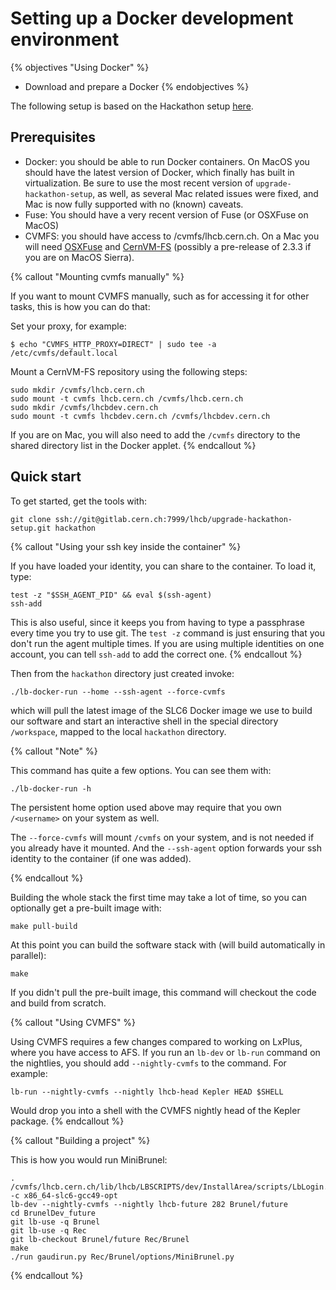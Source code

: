 # Setting up a Docker development environment

{% objectives "Using Docker" %}
* Download and prepare a Docker
{% endobjectives %}


The following setup is based on the Hackathon setup [here](https://gitlab.cern.ch/lhcb/upgrade-hackathon-setup).

## Prerequisites

* Docker: you should be able to run Docker containers. On MacOS you should have the latest version of Docker, which finally has built in virtualization. Be sure to use the most recent version of `upgrade-hackathon-setup`, as well, as several Mac related issues were fixed, and Mac is now fully supported with no (known) caveats.
* Fuse: You should have a very recent version of Fuse (or OSXFuse on MacOS)
* CVMFS: you should have access to /cvmfs/lhcb.cern.ch. On a Mac you will need [OSXFuse](http://osxfuse.github.io/) and [CernVM-FS](http://cernvm.cern.ch/portal/filesystem/cvmfs-2.3) (possibly a pre-release of 2.3.3 if you are on MacOS Sierra).

{% callout "Mounting cvmfs manually" %}

If you want to mount CVMFS manually, such as for accessing it for other tasks, this is how you can do that:

Set your proxy, for example: 

```
$ echo "CVMFS_HTTP_PROXY=DIRECT" | sudo tee -a /etc/cvmfs/default.local
```

Mount a CernVM-FS repository using the following steps:

```
sudo mkdir /cvmfs/lhcb.cern.ch
sudo mount -t cvmfs lhcb.cern.ch /cvmfs/lhcb.cern.ch
sudo mkdir /cvmfs/lhcbdev.cern.ch
sudo mount -t cvmfs lhcbdev.cern.ch /cvmfs/lhcbdev.cern.ch
```

If you are on Mac, you will also need to add the `/cvmfs` directory to the shared directory list in the Docker applet.
{% endcallout %}

## Quick start
To get started, get the tools with:

```
git clone ssh://git@gitlab.cern.ch:7999/lhcb/upgrade-hackathon-setup.git hackathon
```

{% callout "Using your ssh key inside the container" %}

If you have loaded your identity, you can share to the container. To load it, type:

```
test -z "$SSH_AGENT_PID" && eval $(ssh-agent)
ssh-add
```

This is also useful, since it keeps you from having to type a passphrase every time you try to use git. The `test -z` command is just ensuring that you don't run the agent multiple times. If you are using multiple identities on one account, you can tell `ssh-add` to add the correct one.
{% endcallout %}

Then from the `hackathon` directory just created invoke:

```
./lb-docker-run --home --ssh-agent --force-cvmfs
```

which will pull the latest image of the SLC6 Docker image we use to build our
software and start an interactive shell in the special directory `/workspace`,
mapped to the local `hackathon` directory.

{% callout "Note" %}

This command has quite a few options. You can see them with:

```
./lb-docker-run -h
```

The persistent home option used above may require that you own `/<username>` on your system as well.
 
The `--force-cvmfs` will mount `/cvmfs` on your system, and is not needed if you already have it mounted.
And the `--ssh-agent` option forwards your ssh identity to the container (if one was added).

{% endcallout %}


Building the whole stack the first time may take a lot of time, so you can
optionally get a pre-built image with:

```
make pull-build
```

At this point you can build the software stack with (will build automatically
in parallel):

```
make
```

If you didn't pull the pre-built image, this command will checkout the
code and build from scratch.

{% callout "Using CVMFS" %}

Using CVMFS requires a few changes compared to working on LxPlus, where you have access to AFS. If you run an `lb-dev` or `lb-run` command on the nightlies, you should add `--nightly-cvmfs` to the command. For example:

```
lb-run --nightly-cvmfs --nightly lhcb-head Kepler HEAD $SHELL
```

Would drop you into a shell with the CVMFS nightly head of the Kepler package.
{% endcallout %}

{% callout "Building a project" %}

This is how you would run MiniBrunel:

```
. /cvmfs/lhcb.cern.ch/lib/lhcb/LBSCRIPTS/dev/InstallArea/scripts/LbLogin.sh -c x86_64-slc6-gcc49-opt
lb-dev --nightly-cvmfs --nightly lhcb-future 282 Brunel/future
cd BrunelDev_future
git lb-use -q Brunel
git lb-use -q Rec
git lb-checkout Brunel/future Rec/Brunel
make
./run gaudirun.py Rec/Brunel/options/MiniBrunel.py
```
{% endcallout %}

